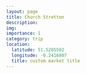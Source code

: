 ```yaml
---
layout: page
title: Church Stretton
description: 
img: 
importance: 1
category: trip
location:
  latitude: 51.5285582
  longitude: -0.2416807
  title: custom market title
---
```

